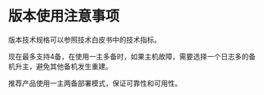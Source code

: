 # 版本使用注意事项<a name="ZH-CN_TOPIC_0244801140"></a>

版本技术规格可以参照技术白皮书中的技术指标。

现在最多支持4备，在使用一主多备时，如果主机故障，需要选择一个日志多的备机升主，避免其他备机发生重建。

推荐产品使用一主两备部署模式，保证可靠性和可用性。

